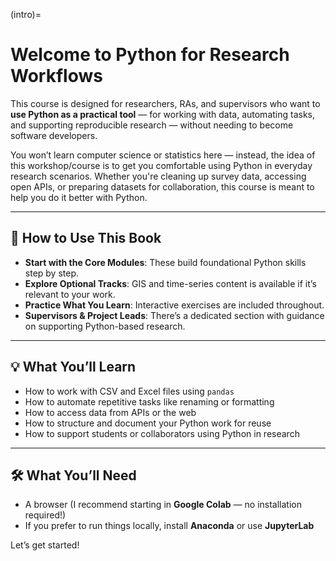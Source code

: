 (intro)=
# Welcome to Python for Research Workflows

This course is designed for researchers, RAs, and supervisors who want to **use Python as a practical tool** — for working with data, automating tasks, and supporting reproducible research — without needing to become software developers.

You won’t learn computer science or statistics here — instead, the idea of this workshop/course is to get you comfortable using Python in everyday research scenarios. Whether you're cleaning up survey data, accessing open APIs, or preparing datasets for collaboration, this course is meant to help you do it better with Python.

---

## 🧩 How to Use This Book

- **Start with the Core Modules**: These build foundational Python skills step by step.
- **Explore Optional Tracks**: GIS and time-series content is available if it’s relevant to your work.
- **Practice What You Learn**: Interactive exercises are included throughout.
- **Supervisors & Project Leads**: There’s a dedicated section with guidance on supporting Python-based research.

---

## 💡 What You’ll Learn

- How to work with CSV and Excel files using `pandas`
- How to automate repetitive tasks like renaming or formatting
- How to access data from APIs or the web
- How to structure and document your Python work for reuse
- How to support students or collaborators using Python in research

---

## 🛠️ What You’ll Need

- A browser (I recommend starting in **Google Colab** — no installation required!)
- If you prefer to run things locally, install **Anaconda** or use **JupyterLab**

Let’s get started!
